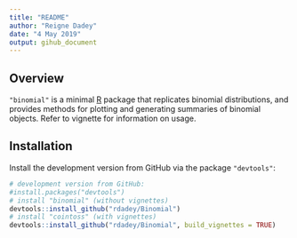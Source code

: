 ```yaml
---
title: "README"
author: "Reigne Dadey"
date: "4 May 2019"
output: gihub_document
---
```

## Overview

`"binomial"` is a minimal [R](http://www.r-project.org/) package 
that replicates binomial distributions, and provides methods for plotting and generating summaries of binomial objects.  Refer to vignette for information on usage.


## Installation

Install the development version from GitHub via the package `"devtools"`:

```r
# development version from GitHub:
#install.packages("devtools") 
# install "binomial" (without vignettes)
devtools::install_github("rdadey/Binomial")
# install "cointoss" (with vignettes)
devtools::install_github("rdadey/Binomial", build_vignettes = TRUE)
```
